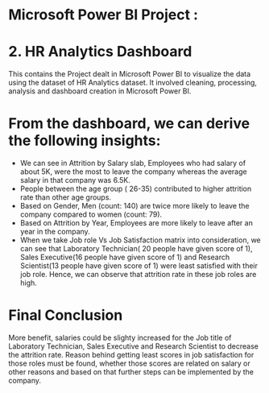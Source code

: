 # Microsoft Power BI Project :
# 2. HR Analytics Dashboard

This contains the Project dealt in Microsoft Power BI to visualize the data using the dataset of HR Analytics dataset.
It involved cleaning, processing, analysis and dashboard creation in Microsoft Power BI.

# From the dashboard, we can derive the following insights:
- We can see in Attrition by Salary slab, Employees who had  salary of about 5K, were the most to leave the company whereas the average salary in that company was 6.5K.
- People between the age group ( 26-35) contributed to higher attrition rate than other age groups.
- Based on Gender, Men (count: 140) are twice more likely to leave the company compared to women (count: 79).
- Based on Attrition by Year, Employees are more likely to leave after an year in the company.
- When we take Job role Vs Job Satisfaction matrix into consideration, we can see that Laboratory Technician( 20 people have given score of 1), 
  Sales Executive(16 people have given score of 1) and Research Scientist(13 people have given score of 1) were least satisfied with their job role.
  Hence, we can observe that attrition rate in these job roles are high.
  
  
# Final Conclusion
More benefit, salaries could be slighty increased for the Job title of Laboratory Technician, Sales Executive and Research Scientist to decrease the attrition rate.
Reason behind getting least scores in job satisfaction for those roles must be found, whether those scores are related on salary or other reasons and based on that further steps can be implemented by the company.
